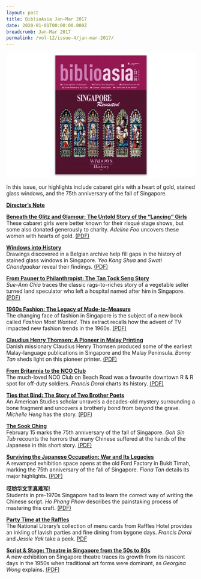 ```yaml
---
layout: post
title: BiblioAsia Jan-Mar 2017
date: 2020-01-01T00:00:00.000Z
breadcrumb: Jan-Mar 2017
permalink: /vol-12/issue-4/jan-mar-2017/
---
```

<img src="/images/Vol-12-issue-4/vol12_iss4.JPG">  

In this issue, our highlights include cabaret girls with a heart of gold, stained glass windows, and the 75th anniversary of the fall of Singapore.

**[Director’s Note](https://nlb-ba-staging.netlify.app/vol-12/issue-4/jan-mar-2017/director-note)** 

**[Beneath the Glitz and Glamour: The Untold Story of the “Lancing” Girls](https://nlb-ba-staging.netlify.app/vol-12/issue-4/jan-mar-2017/beneath-glitz-glamour)** <br>
These cabaret girls were better known for their risqué stage shows, but some also donated generously to charity. *Adeline Foo* uncovers these women with hearts of gold. [(PDF)](/files/pdf/vol-12/v12-issue4_LancingGirls.pdf)

**[Windows into History](https://nlb-ba-staging.netlify.app/vol-12/issue-4/jan-mar-2017/windows-into-history)** <br>
Drawings discovered in a Belgian archive help fill gaps in the history of stained glass windows in Singapore. *Yeo Kang Shua* and *Swati Chandgadkar* reveal their findings. [(PDF)](/files/pdf/vol-12/v12-issue4_Windows.pdf)

**[From Pauper to Philanthropist: The Tan Tock Seng Story](https://nlb-ba-staging.netlify.app/vol-12/issue-4/jan-mar-2017/pauper-to-philanthrop)** <br>
*Sue-Ann Chia* traces the classic rags-to-riches story of a vegetable seller turned land speculator who left a hospital named after him in Singapore. [(PDF)](/files/pdf/vol-12/v12-issue4_Pauper.pdf)

**[1960s Fashion: The Legacy of Made-to-Measure](https://nlb-ba-staging.netlify.app/vol-12/issue-4/jan-mar-2017/1960s-fashion)** <br>
The changing face of fashion in Singapore is the subject of a new book called *Fashion Most Wanted*. This extract recalls how the advent of TV impacted new fashion trends in the 1960s. [(PDF)](/files/pdf/vol-12/v12-issue4_1960sFashion.pdf)

**[Claudius Henry Thomsen: A Pioneer in Malay Printing](https://nlb-ba-staging.netlify.app/vol-12/issue-4/jan-mar-2017/claudiushenrythomsen)** <br>
Danish missionary Claudius Henry Thomsen produced some of the earliest Malay-language publications in Singapore and the Malay Peninsula. *Bonny Tan* sheds light on this pioneer printer. [(PDF)](/files/pdf/vol-12/v12-issue4_Claudius.pdf)

**[From Britannia to the NCO Club](https://nlb-ba-staging.netlify.app/vol-12/issue-4/jan-mar-2017/britannia-nco-club)** <br>
The much-loved NCO Club on Beach Road was a favourite downtown R & R spot for off-duty soldiers. *Francis Dorai* charts its history. [(PDF)](/files/pdf/vol-12/v12-issue4_NCOClub.pdf)

**[Ties that Bind: The Story of Two Brother Poets](https://nlb-ba-staging.netlify.app/vol-12/issue-4/jan-mar-2017/ties-that-bind)** <br>
An American Studies scholar unravels a decades-old mystery surrounding a bone fragment and uncovers a brotherly bond from beyond the grave. *Michelle Heng* has the story. [(PDF)](/files/pdf/vol-12/v12-issue4_TiesBind.pdf)

**[The Sook Ching](https://nlb-ba-staging.netlify.app/vol-12/issue-4/jan-mar-2017/the-sook-ching)** <br>
February 15 marks the 75th anniversary of the fall of Singapore. *Goh Sin Tub* recounts the horrors that many Chinese suffered at the hands of the Japanese in this short story. [(PDF)](/files/pdf/vol-12/v12-issue4_SookChing.pdf)

**[Surviving the Japanese Occupation: War and Its Legacies](https://nlb-ba-staging.netlify.app/vol-12/issue-4/jan-mar-2017/surviving-jpnese-occu)** <br>
A revamped exhibition space opens at the old Ford Factory in Bukit Timah, marking the 75th anniversary of the fall of Singapore. *Fiona Tan* details its major highlights. [(PDF)](/files/pdf/vol-12/v12-issue4_SyonanGallery.pdf)

**[哎哟华文字真难写!](https://nlb-ba-staging.netlify.app/vol-12/issue-4/jan-mar-2017/writingchinesescript)** <br>
Students in pre-1970s Singapore had to learn the correct way of writing the Chinese script. *Ho Phang Phow* describes the painstaking process of mastering this craft. [(PDF)](/files/pdf/vol-12/v12-issue4_ChineseScript.pdf)

**[Party Time at the Raffles](https://nlb-ba-staging.netlify.app/vol-12/issue-4/jan-mar-2017/party-time-raffles)**<br>
The National Library’s collection of menu cards from Raffles Hotel provides an inkling of lavish parties and fine dining from bygone days. *Francis Dorai* and *Jessie Yak* take a peek. [PDF](/files/pdf/vol-12/v12-issue4_PartytimeatRaffles.pdf)

**[Script & Stage: Theatre in Singapore from the 50s to 80s](https://nlb-ba-staging.netlify.app/vol-12/issue-4/jan-mar-2017/script-stages-theatre)** <br>
A new exhibition on Singapore theatre traces its growth from its nascent days in the 1950s when traditional art forms were dominant, as *Georgina Wong* explains. [(PDF)](/files/pdf/vol-12/v12-issue4_ScriptStage.pdf)